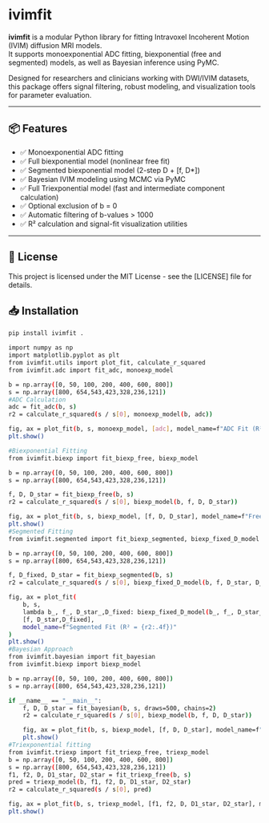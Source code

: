 # ivimfit

**ivimfit** is a modular Python library for fitting Intravoxel Incoherent Motion (IVIM) diffusion MRI models.  
It supports monoexponential ADC fitting, biexponential (free and segmented) models, as well as Bayesian inference using PyMC.

Designed for researchers and clinicians working with DWI/IVIM datasets, this package offers signal filtering, robust modeling, and visualization tools for parameter evaluation.

---

## 📦 Features

- ✅ Monoexponential ADC fitting
- ✅ Full biexponential model (nonlinear free fit)
- ✅ Segmented biexponential model (2-step D + [f, D*])
- ✅ Bayesian IVIM modeling using MCMC via PyMC
- ✅ Full Triexponential model (fast and intermediate component calculation)
- ✅ Optional exclusion of b = 0
- ✅ Automatic filtering of b-values > 1000
- ✅ R² calculation and signal-fit visualization utilities

---
## 🧳 License

This project is licensed under the MIT License - see the [LICENSE] file for details.

## 📥 Installation



```bash
pip install ivimfit .

import numpy as np
import matplotlib.pyplot as plt
from ivimfit.utils import plot_fit, calculate_r_squared
from ivimfit.adc import fit_adc, monoexp_model

b = np.array([0, 50, 100, 200, 400, 600, 800])
s = np.array([800, 654,543,423,328,236,121])
#ADC Calculation
adc = fit_adc(b, s)
r2 = calculate_r_squared(s / s[0], monoexp_model(b, adc))

fig, ax = plot_fit(b, s, monoexp_model, [adc], model_name=f"ADC Fit (R² = {r2:.4f})")
plt.show()

#Biexponential Fitting
from ivimfit.biexp import fit_biexp_free, biexp_model

b = np.array([0, 50, 100, 200, 400, 600, 800])
s = np.array([800, 654,543,423,328,236,121])

f, D, D_star = fit_biexp_free(b, s)
r2 = calculate_r_squared(s / s[0], biexp_model(b, f, D, D_star))

fig, ax = plot_fit(b, s, biexp_model, [f, D, D_star], model_name=f"Free Fit (R² = {r2:.4f})")
plt.show()
#Segmented Fitting
from ivimfit.segmented import fit_biexp_segmented, biexp_fixed_D_model

b = np.array([0, 50, 100, 200, 400, 600, 800])
s = np.array([800, 654,543,423,328,236,121])

f, D_fixed, D_star = fit_biexp_segmented(b, s)
r2 = calculate_r_squared(s / s[0], biexp_fixed_D_model(b, f, D_star, D_fixed))

fig, ax = plot_fit(
    b, s,
    lambda b_, f_, D_star_,D_fixed: biexp_fixed_D_model(b_, f_, D_star_, D_fixed),
    [f, D_star,D_fixed],
    model_name=f"Segmented Fit (R² = {r2:.4f})"
)
plt.show()
#Bayesian Approach
from ivimfit.bayesian import fit_bayesian
from ivimfit.biexp import biexp_model

b = np.array([0, 50, 100, 200, 400, 600, 800])
s = np.array([800, 654,543,423,328,236,121])

if __name__ == "__main__":
    f, D, D_star = fit_bayesian(b, s, draws=500, chains=2)
    r2 = calculate_r_squared(s / s[0], biexp_model(b, f, D, D_star))

    fig, ax = plot_fit(b, s, biexp_model, [f, D, D_star], model_name=f"Bayesian Fit (R² = {r2:.4f})")
    plt.show()
#Triexponential fitting
from ivimfit.triexp import fit_triexp_free, triexp_model
b = np.array([0, 50, 100, 200, 400, 600, 800])
s = np.array([800, 654,543,423,328,236,121])
f1, f2, D, D1_star, D2_star = fit_triexp_free(b, s)
pred = triexp_model(b, f1, f2, D, D1_star, D2_star)
r2 = calculate_r_squared(s / s[0], pred)

fig, ax = plot_fit(b, s, triexp_model, [f1, f2, D, D1_star, D2_star], model_name=f"Tri-exponential Fit (R² = {r2:.4f})")
plt.show()




